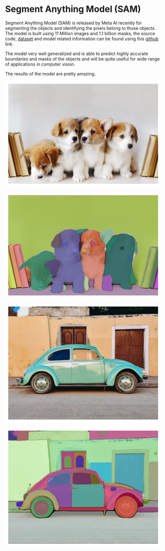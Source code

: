 # Segment Anything Model (SAM)

Segment Anything Model (SAM) is released by Meta AI recently for segmenting the objects and identifying the pixels belong to those objects. The model is built using 11 Million images and 1.1 billion masks, the source code, [dataset](https://ai.facebook.com/datasets/segment-anything/) and model related information can be found using this [github](https://github.com/facebookresearch/segment-anything) link.

The model very well generalized and is able to predict highly accurate boundaries and masks of the objects and will be quite useful for wide range of applications in computer vision. 

The results of the model are pretty amazing.

![puppies ](https://github.com/satyasri77/Segment_anything/blob/main/Images/Unknown.png)

![puppies mask](https://github.com/satyasri77/Segment_anything/blob/main/Images/puppies_SAM.png) 

![Car ](https://github.com/satyasri77/Segment_anything/blob/main/Images/Car.png)

![Car mask](https://github.com/satyasri77/Segment_anything/blob/main/Images/SAM_car.png)
